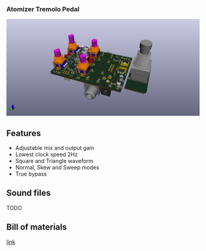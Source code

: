 ### Atomizer Tremolo Pedal

![3d](docs/BoardLayout_3DRenderings/Populated.png)

## Features

- Adjustable mix and output gain
- Lowest clock speed 2Hz
- Square and Triangle waveform
- Normal, Skew and Sweep modes
- True bypass

## Sound files

TODO

## Bill of materials

[link](bom.md)
